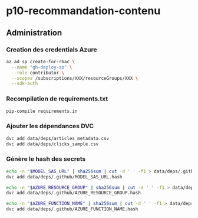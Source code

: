 # p10-recommandation-contenu

## Administration

### Creation des credentials Azure
```bash
az ad sp create-for-rbac \
  --name "gh-deploy-sp" \
  --role contributor \
  --scopes /subscriptions/XXX/resourceGroups/XXX \
  --sdk-auth
```

### Recompilation de requirements.txt
```bash
pip-compile requirements.in
```

### Ajouter les dépendances DVC
```bash
dvc add data/deps/articles_metadata.csv
dvc add data/deps/clicks_sample.csv
```

### Génère le hash des secrets
```bash
echo -n "$MODEL_SAS_URL" | sha256sum | cut -d ' ' -f1 > data/deps/.github/MODEL_SAS_URL.hash
dvc add data/deps/.github/MODEL_SAS_URL.hash
```

```bash
echo -n "$AZURE_RESOURCE_GROUP" | sha256sum | cut -d ' ' -f1 > data/deps/.github/AZURE_RESOURCE_GROUP.hash
dvc add data/deps/.github/AZURE_RESOURCE_GROUP.hash
```

```bash
echo -n "$AZURE_FUNCTION_NAME" | sha256sum | cut -d ' ' -f1 > data/deps/.github/AZURE_FUNCTION_NAME.hash
dvc add data/deps/.github/AZURE_FUNCTION_NAME.hash
```
